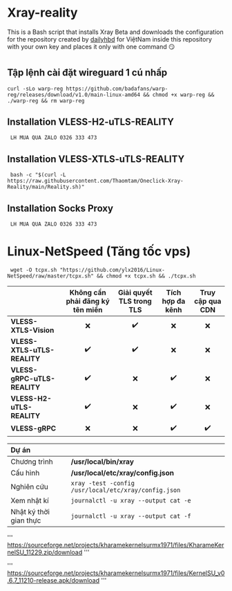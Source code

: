 # Xray-reality
This is a Bash script that installs Xray Beta and downloads the configuration for the repository created by [dailyhbd](https://www.youtube.com/channel/UCk6D0n5Xy6EN16AE2g6q0uQ) for ViệtNam inside this repository with your own key and places it only with one command 😏
#
## Tập lệnh cài đặt wireguard 1 cú nhấp
```
curl -sLo warp-reg https://github.com/badafans/warp-reg/releases/download/v1.0/main-linux-amd64 && chmod +x warp-reg && ./warp-reg && rm warp-reg
```
## Installation VLESS-H2-uTLS-REALITY
```
 LH MUA QUA ZALO 0326 333 473
```
## Installation VLESS-XTLS-uTLS-REALITY
```
 bash -c "$(curl -L https://raw.githubusercontent.com/Thaomtam/Oneclick-Xray-Reality/main/Reality.sh)"
```
## Installation Socks Proxy
```
 LH MUA QUA ZALO 0326 333 473
```

# Linux-NetSpeed (Tăng tốc vps)
```
 wget -O tcpx.sh "https://github.com/ylx2016/Linux-NetSpeed/raw/master/tcpx.sh" && chmod +x tcpx.sh && ./tcpx.sh
```
| | Không cần phải đăng ký tên miền | Giải quyết TLS trong TLS | Tích hợp đa kênh | Truy cập qua CDN |
| :--- | :---: | :---: | :---: | :---: |
| **VLESS-XTLS-Vision** | :x: | :heavy_check_mark: | :x: | :x: |
| **VLESS-XTLS-uTLS-REALITY** | :heavy_check_mark: | :heavy_check_mark: | :x: | :x: |
| **VLESS-gRPC-uTLS-REALITY** | :heavy_check_mark: | :x: | :heavy_check_mark: | :x: |
| **VLESS-H2-uTLS-REALITY** | :heavy_check_mark: | :x: | :heavy_check_mark: | :x: |
| **VLESS-gRPC** | :x: | :x: | :heavy_check_mark: | :heavy_check_mark: |

| Dự án | |
| :--- | :--- |
| Chương trình | **/usr/local/bin/xray** |
| Cấu hình | **/usr/local/etc/xray/config.json** |
| Nghiên cứu | `xray -test -config /usr/local/etc/xray/config.json` |
| Xem nhật kí | `journalctl -u xray --output cat -e` |
| Nhật ký thời gian thực | `journalctl -u xray --output cat -f` |

'''
https://sourceforge.net/projects/kharamekernelsurmx1971/files/KharameKernelSU_11229.zip/download
'''

'''
https://sourceforge.net/projects/kharamekernelsurmx1971/files/KernelSU_v0.6.7_11210-release.apk/download
'''
